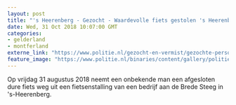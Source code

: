 ```yaml
---
layout: post
title: "'s Heerenberg - Gezocht - Waardevolle fiets gestolen 's Heerenberg"
date: Wed, 31 Oct 2018 10:07:00 GMT
categories: 
- gelderland 
- montferland 
externe_link: "https://www.politie.nl/gezocht-en-vermist/gezochte-personen/2018/oktober/02-oon/gld/waardevolle-fiets-gestolen-s-heerenberg.html"
feature_image: "https://www.politie.nl/binaries/content/gallery/politie/gezocht/verdachten/2018/oktober/02-on/2018410684-1.jpg"
---
```


Op vrijdag 31 augustus 2018 neemt een onbekende man een afgesloten dure fiets weg uit een fietsenstalling van een bedrijf aan de Brede Steeg in 's-Heerenberg.
